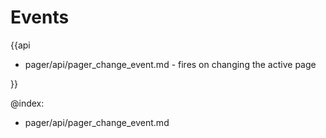 Events
=========

{{api

- pager/api/pager_change_event.md - fires on changing the active page

}}

@index:
- pager/api/pager_change_event.md
